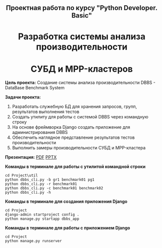 ## <div align="center"> Проектная работа по курсу "Python Developer. Basic" <div align="center"> ##

# <div align="center"> Разработка системы анализа производительности </div> # 

# <div align="center"> СУБД и MPP-кластеров </div> #

**Цель проекта:**
Создание системы анализа производительности DBBS - DataBase Benchmark System

**Задачи проекта:**

1. Разработать служебную БД для хранения запросов, групп, результатов выполнения тестов
2. Создать утилиту для работы с системой DBBS через командную строку
3. На основе фреймворка Django создать приложение для администрирования DBBS
4. Обеспечить наглядное представление результатов тестов производительности
5. Выполнить замеры производительности СУБД и MPP-кластера

**Презентация:** [PDF](results/Presentation.pdf) [PPTX](results/Presentation.pptx)

**Команды в терминале для работы с утилитой командной строки**

``` 
cd Project\util
python dbbs_cli.py -b gr1 benchmark01 pg1
python dbbs_cli.py -r benchmark01
python dbbs_cli.py -c benchmark01 benchmark02
python dbbs_cli.py -h
```

**Команды в терминале для создания приложения Django**

```
cd Project
django-admin startproject config .
python manage.py startapp dbbs_app
```

**Команды в терминале для работы с приложением Django**

```
cd Project
python manage.py runserver
```
